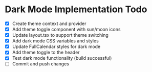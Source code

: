# Dark Mode Implementation Todo

- [x] Create theme context and provider
- [x] Add theme toggle component with sun/moon icons
- [x] Update layout.tsx to support theme switching
- [x] Add dark mode CSS variables and styles
- [x] Update FullCalendar styles for dark mode
- [x] Add theme toggle to the header
- [x] Test dark mode functionality (build successful)
- [ ] Commit and push changes
